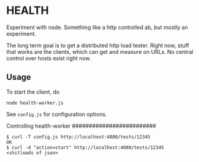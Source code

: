 HEALTH
======
Experiment with node. Something like a http controlled ab, but mostly an experiment.

The long term goal is to get a distributed http load tester. Right now, stuff that works
are the clients, which can get and measure on URLs. No central control over hosts exist
right now.

Usage
-----

To start the client, do

    node health-worker.js 

See `config.js` for configuration options.

Controlling health-worker
#########################

    $ curl -T config.js http://localhost:4080/tests/12345 
    OK
    $ curl -d "action=start" http://localhost:4080/tests/12345
    <shitloads of json>

